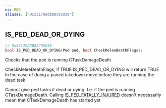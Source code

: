 ```yaml
---
ns: PED
aliases: ["0x3317dedb88c95038"]
---
```

## IS_PED_DEAD_OR_DYING

```c
// 0x3317DEDB88C95038
bool IS_PED_DEAD_OR_DYING(Ped ped, bool CheckMeleeDeathFlags);
```

Checks that the ped is running CTaskDamageDeath

CheckMeleeDeathFlags, if TRUE IS_PED_DEAD_OR_DYING will return TRUE In the case of doing a paired takedown move before they are running the dead task

Cannot give ped tasks if dead or dying. I.e. if the ped is running CTaskDamageDeath. Calling [IS_PED_FATALLY_INJURED](#_0xD839450756ED5A80) doesn't necessarily mean that CTaskDamageDeath has started yet

